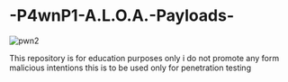 # -P4wnP1-A.L.O.A.-Payloads-

![pwn2](https://user-images.githubusercontent.com/57531506/225544774-78478bc2-254a-4826-996c-ff1a4b73df9d.gif)

This repository is for education purposes only i do not promote any form malicious intentions this is to be used only for penetration testing
